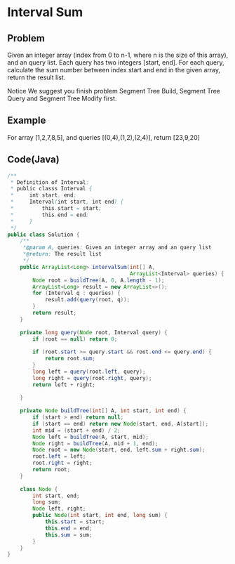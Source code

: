 Interval Sum
===

## Problem

Given an integer array (index from 0 to n-1, where n is the size of this array), and an query list. Each query has two integers [start, end]. For each query, calculate the sum number between index start and end in the given array, return the result list.

 Notice
We suggest you finish problem Segment Tree Build, Segment Tree Query and Segment Tree Modify first.



## Example

For array [1,2,7,8,5], and queries [(0,4),(1,2),(2,4)], return [23,9,20]

Code(Java)
----------

```java
/**
 * Definition of Interval:
 * public classs Interval {
 *     int start, end;
 *     Interval(int start, int end) {
 *         this.start = start;
 *         this.end = end;
 *     }
 */
public class Solution {
    /**
     *@param A, queries: Given an integer array and an query list
     *@return: The result list
     */
    public ArrayList<Long> intervalSum(int[] A, 
                                       ArrayList<Interval> queries) {
        Node root = buildTree(A, 0, A.length - 1);
        ArrayList<Long> result = new ArrayList<>();
        for (Interval q : queries) {
            result.add(query(root, q));
        }
        return result;
    }
    
    private long query(Node root, Interval query) {
        if (root == null) return 0;
       
        if (root.start >= query.start && root.end <= query.end) {
            return root.sum;
        }
        long left = query(root.left, query);
        long right = query(root.right, query);
        return left + right;
        
    }
    
    private Node buildTree(int[] A, int start, int end) {
        if (start > end) return null;
        if (start == end) return new Node(start, end, A[start]);
        int mid = (start + end) / 2;
        Node left = buildTree(A, start, mid);
        Node right = buildTree(A, mid + 1, end);
        Node root = new Node(start, end, left.sum + right.sum);
        root.left = left;
        root.right = right;
        return root;
    }
    
    class Node {
        int start, end;
        long sum;
        Node left, right;
        public Node(int start, int end, long sum) {
            this.start = start;
            this.end = end;
            this.sum = sum;
        }
    }
}

```